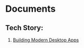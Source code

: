 # Documents
## Tech Story:
1. [Building Modern Desktop Apps](../TechStory/Building%20Modern%20Desktop%20Apps.md)
